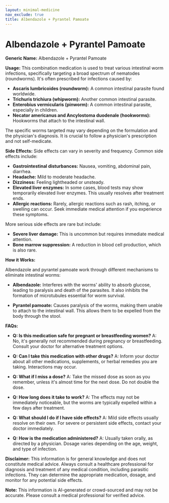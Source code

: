 ```yaml
---
layout: minimal-medicine
nav_exclude: true
title: Albendazole + Pyrantel Pamoate
---
```


# Albendazole + Pyrantel Pamoate

**Generic Name:** Albendazole + Pyrantel Pamoate

**Usage:** This combination medication is used to treat various intestinal worm infections, specifically targeting a broad spectrum of nematodes (roundworms).  It's often prescribed for infections caused by:

* **Ascaris lumbricoides (roundworm):** A common intestinal parasite found worldwide.
* **Trichuris trichiura (whipworm):** Another common intestinal parasite.
* **Enterobius vermicularis (pinworm):** A common intestinal parasite, especially in children.
* **Necator americanus and Ancylostoma duodenale (hookworms):** Hookworms that attach to the intestinal wall.

The specific worms targeted may vary depending on the formulation and the physician's diagnosis.  It is crucial to follow a physician's prescription and not self-medicate.


**Side Effects:**  Side effects can vary in severity and frequency. Common side effects include:

* **Gastrointestinal disturbances:** Nausea, vomiting, abdominal pain, diarrhea.
* **Headache:**  Mild to moderate headache.
* **Dizziness:** Feeling lightheaded or unsteady.
* **Elevated liver enzymes:**  In some cases, blood tests may show temporarily elevated liver enzymes.  This usually resolves after treatment ends.
* **Allergic reactions:**  Rarely, allergic reactions such as rash, itching, or swelling can occur.  Seek immediate medical attention if you experience these symptoms.

More serious side effects are rare but include:

* **Severe liver damage:**  This is uncommon but requires immediate medical attention.
* **Bone marrow suppression:**  A reduction in blood cell production, which is also rare.

**How it Works:**

Albendazole and pyrantel pamoate work through different mechanisms to eliminate intestinal worms:

* **Albendazole:** Interferes with the worms' ability to absorb glucose, leading to paralysis and death of the parasites.  It also inhibits the formation of microtubules essential for worm survival.

* **Pyrantel pamoate:**  Causes paralysis of the worms, making them unable to attach to the intestinal wall.  This allows them to be expelled from the body through the stool.


**FAQs:**

* **Q: Is this medication safe for pregnant or breastfeeding women?**  A: No, it's generally not recommended during pregnancy or breastfeeding. Consult your doctor for alternative treatment options.

* **Q: Can I take this medication with other drugs?** A:  Inform your doctor about all other medications, supplements, or herbal remedies you are taking.  Interactions may occur.

* **Q: What if I miss a dose?** A: Take the missed dose as soon as you remember, unless it's almost time for the next dose.  Do not double the dose.

* **Q: How long does it take to work?** A:  The effects may not be immediately noticeable, but the worms are typically expelled within a few days after treatment.

* **Q:  What should I do if I have side effects?** A: Mild side effects usually resolve on their own.  For severe or persistent side effects, contact your doctor immediately.

* **Q:  How is the medication administered?** A:  Usually taken orally, as directed by a physician. Dosage varies depending on the age, weight, and type of infection.

**Disclaimer:** This information is for general knowledge and does not constitute medical advice.  Always consult a healthcare professional for diagnosis and treatment of any medical condition, including parasitic infections.  They can determine the appropriate medication, dosage, and monitor for any potential side effects.


**Note:** This information is AI-generated or crowd-sourced and may not be accurate. Please consult a medical professional for verified advice.